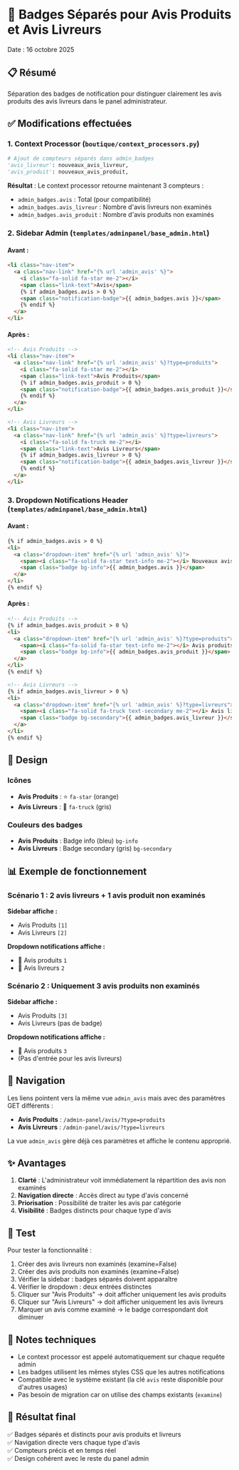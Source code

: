 # 🎯 Badges Séparés pour Avis Produits et Avis Livreurs

Date : 16 octobre 2025

## 📋 Résumé
Séparation des badges de notification pour distinguer clairement les avis produits des avis livreurs dans le panel administrateur.

## ✅ Modifications effectuées

### 1. Context Processor (`boutique/context_processors.py`)
```python
# Ajout de compteurs séparés dans admin_badges
'avis_livreur': nouveaux_avis_livreur,
'avis_produit': nouveaux_avis_produit,
```

**Résultat** : Le context processor retourne maintenant 3 compteurs :
- `admin_badges.avis` : Total (pour compatibilité)
- `admin_badges.avis_livreur` : Nombre d'avis livreurs non examinés
- `admin_badges.avis_produit` : Nombre d'avis produits non examinés

### 2. Sidebar Admin (`templates/adminpanel/base_admin.html`)

#### Avant :
```html
<li class="nav-item">
  <a class="nav-link" href="{% url 'admin_avis' %}">
    <i class="fa-solid fa-star me-2"></i>
    <span class="link-text">Avis</span>
    {% if admin_badges.avis > 0 %}
    <span class="notification-badge">{{ admin_badges.avis }}</span>
    {% endif %}
  </a>
</li>
```

#### Après :
```html
<!-- Avis Produits -->
<li class="nav-item">
  <a class="nav-link" href="{% url 'admin_avis' %}?type=produits">
    <i class="fa-solid fa-star me-2"></i>
    <span class="link-text">Avis Produits</span>
    {% if admin_badges.avis_produit > 0 %}
    <span class="notification-badge">{{ admin_badges.avis_produit }}</span>
    {% endif %}
  </a>
</li>

<!-- Avis Livreurs -->
<li class="nav-item">
  <a class="nav-link" href="{% url 'admin_avis' %}?type=livreurs">
    <i class="fa-solid fa-truck me-2"></i>
    <span class="link-text">Avis Livreurs</span>
    {% if admin_badges.avis_livreur > 0 %}
    <span class="notification-badge">{{ admin_badges.avis_livreur }}</span>
    {% endif %}
  </a>
</li>
```

### 3. Dropdown Notifications Header (`templates/adminpanel/base_admin.html`)

#### Avant :
```html
{% if admin_badges.avis > 0 %}
<li>
  <a class="dropdown-item" href="{% url 'admin_avis' %}">
    <span><i class="fa-solid fa-star text-info me-2"></i> Nouveaux avis</span>
    <span class="badge bg-info">{{ admin_badges.avis }}</span>
  </a>
</li>
{% endif %}
```

#### Après :
```html
<!-- Avis Produits -->
{% if admin_badges.avis_produit > 0 %}
<li>
  <a class="dropdown-item" href="{% url 'admin_avis' %}?type=produits">
    <span><i class="fa-solid fa-star text-info me-2"></i> Avis produits</span>
    <span class="badge bg-info">{{ admin_badges.avis_produit }}</span>
  </a>
</li>
{% endif %}

<!-- Avis Livreurs -->
{% if admin_badges.avis_livreur > 0 %}
<li>
  <a class="dropdown-item" href="{% url 'admin_avis' %}?type=livreurs">
    <span><i class="fa-solid fa-truck text-secondary me-2"></i> Avis livreurs</span>
    <span class="badge bg-secondary">{{ admin_badges.avis_livreur }}</span>
  </a>
</li>
{% endif %}
```

## 🎨 Design

### Icônes
- **Avis Produits** : ⭐ `fa-star` (orange)
- **Avis Livreurs** : 🚚 `fa-truck` (gris)

### Couleurs des badges
- **Avis Produits** : Badge info (bleu) `bg-info`
- **Avis Livreurs** : Badge secondary (gris) `bg-secondary`

## 📊 Exemple de fonctionnement

### Scénario 1 : 2 avis livreurs + 1 avis produit non examinés
**Sidebar affiche :**
- Avis Produits `[1]`
- Avis Livreurs `[2]`

**Dropdown notifications affiche :**
- 🌟 Avis produits `1`
- 🚚 Avis livreurs `2`

### Scénario 2 : Uniquement 3 avis produits non examinés
**Sidebar affiche :**
- Avis Produits `[3]`
- Avis Livreurs (pas de badge)

**Dropdown notifications affiche :**
- 🌟 Avis produits `3`
- (Pas d'entrée pour les avis livreurs)

## 🔗 Navigation

Les liens pointent vers la même vue `admin_avis` mais avec des paramètres GET différents :
- **Avis Produits** : `/admin-panel/avis/?type=produits`
- **Avis Livreurs** : `/admin-panel/avis/?type=livreurs`

La vue `admin_avis` gère déjà ces paramètres et affiche le contenu approprié.

## ✨ Avantages

1. **Clarté** : L'administrateur voit immédiatement la répartition des avis non examinés
2. **Navigation directe** : Accès direct au type d'avis concerné
3. **Priorisation** : Possibilité de traiter les avis par catégorie
4. **Visibilité** : Badges distincts pour chaque type d'avis

## 🧪 Test

Pour tester la fonctionnalité :

1. Créer des avis livreurs non examinés (examine=False)
2. Créer des avis produits non examinés (examine=False)
3. Vérifier la sidebar : badges séparés doivent apparaître
4. Vérifier le dropdown : deux entrées distinctes
5. Cliquer sur "Avis Produits" → doit afficher uniquement les avis produits
6. Cliquer sur "Avis Livreurs" → doit afficher uniquement les avis livreurs
7. Marquer un avis comme examiné → le badge correspondant doit diminuer

## 📝 Notes techniques

- Le context processor est appelé automatiquement sur chaque requête admin
- Les badges utilisent les mêmes styles CSS que les autres notifications
- Compatible avec le système existant (la clé `avis` reste disponible pour d'autres usages)
- Pas besoin de migration car on utilise des champs existants (`examine`)

## 🎯 Résultat final

✅ Badges séparés et distincts pour avis produits et livreurs  
✅ Navigation directe vers chaque type d'avis  
✅ Compteurs précis et en temps réel  
✅ Design cohérent avec le reste du panel admin  
